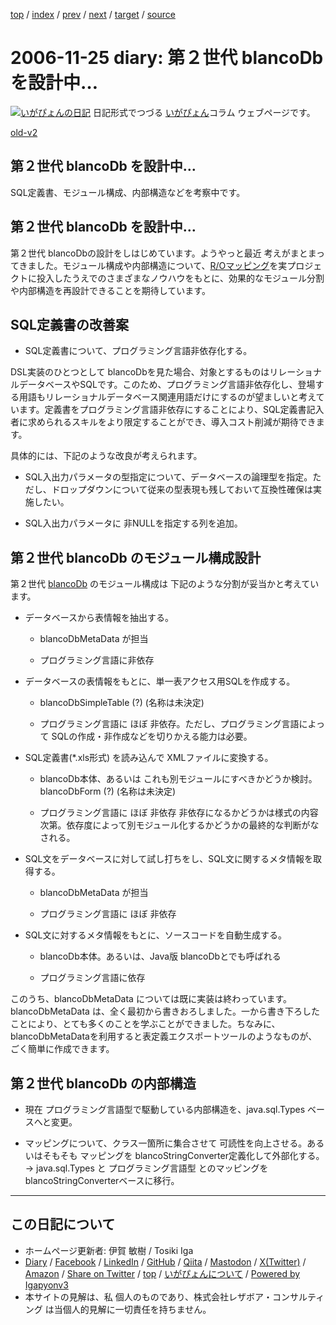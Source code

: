 [top](../index.html) 
 / [index](index.html) 
 / [prev](ig061123.html) 
 / [next](ig061204.html) 
 / [target](https://www.igapyon.jp/igapyon/diary/2006/ig061125.html) 
 / [source](https://github.com/igapyon/diary/blob/master/2006/ig061125.src.md) 

2006-11-25 diary: 第２世代 blancoDb を設計中…
=====================================================================================================
[![いがぴょんの日記](https://www.igapyon.jp/igapyon/diary/images/iga202308_64.jpg "いがぴょん")](https://www.igapyon.jp/igapyon/diary/memo/memoigapyon.html) 日記形式でつづる [いがぴょん](https://www.igapyon.jp/igapyon/diary/memo/memoigapyon.html)コラム ウェブページです。

[old-v2](ig061125-orig.html)

## 第２世代 blancoDb を設計中…

SQL定義書、モジュール構成、内部構造などを考察中です。


## 第２世代 blancoDb を設計中…

第２世代 blancoDbの設計をしはじめています。ようやっと最近 考えがまとまってきました。モジュール構成や内部構造について、[R/Oマッピング](https://www.igapyon.jp/igapyon/diary/keyword/romap.html)を実プロジェクトに投入したうえでのさまざまなノウハウをもとに、効果的なモジュール分割や内部構造を再設計できることを期待しています。

## SQL定義書の改善案

* SQL定義書について、プログラミング言語非依存化する。

DSL実装のひとつとして blancoDbを見た場合、対象とするものはリレーショナルデータベースやSQLです。このため、プログラミング言語非依存化し、登場する用語もリレーショナルデータベース関連用語だけにするのが望ましいと考えています。定義書をプログラミング言語非依存にすることにより、SQL定義書記入者に求められるスキルをより限定することができ、導入コスト削減が期待できます。

具体的には、下記のような改良が考えられます。

* SQL入出力パラメータの型指定について、データベースの論理型を指定。ただし、ドロップダウンについて従来の型表現も残しておいて互換性確保は実施したい。
    
* SQL入出力パラメータに 非NULLを指定する列を追加。

## 第２世代 blancoDb のモジュール構成設計

第２世代 [blancoDb](https://www.igapyon.jp/blanco/blancodb.html) のモジュール構成は 下記のような分割が妥当かと考えています。

* データベースから表情報を抽出する。
  
  * blancoDbMetaData が担当
    
  * プログラミング言語に非依存
  

  
* データベースの表情報をもとに、単一表アクセス用SQLを作成する。
  
  * blancoDbSimpleTable (?) (名称は未決定)
    
  * プログラミング言語に ほぼ 非依存。ただし、プログラミング言語によって SQLの作成・非作成などを切りかえる能力は必要。
  

  
* SQL定義書(*.xls形式) を読み込んで XMLファイルに変換する。
  
  * blancoDb本体、あるいは これも別モジュールにすべきかどうか検討。blancoDbForm (?) (名称は未決定)
    
  * プログラミング言語に ほぼ 非依存
    非依存になるかどうかは様式の内容次第。依存度によって別モジュール化するかどうかの最終的な判断がなされる。
  

  
* SQL文をデータベースに対して試し打ちをし、SQL文に関するメタ情報を取得する。
  
  * blancoDbMetaData が担当
    
  * プログラミング言語に ほぼ 非依存
  

  
* SQL文に対するメタ情報をもとに、ソースコードを自動生成する。
  
  * blancoDb本体。あるいは、Java版 blancoDbとでも呼ばれる
    
  * プログラミング言語に依存
  

このうち、blancoDbMetaData については既に実装は終わっています。blancoDbMetaData は、全く最初から書きおろしました。一から書き下ろしたことにより、とても多くのことを学ぶことができました。ちなみに、blancoDbMetaDataを利用すると表定義エクスポートツールのようなものが、ごく簡単に作成できます。

## 第２世代 blancoDb の内部構造

* 現在 プログラミング言語型で駆動している内部構造を、java.sql.Types ベースへと変更。
  
* マッピングについて、クラス一箇所に集合させて 可読性を向上させる。あるいはそもそも マッピングを blancoStringConverter定義化して外部化する。
  → java.sql.Types と プログラミング言語型 とのマッピングを blancoStringConverterベースに移行。


----------------------------------------------------------------------------------------------------

## この日記について

* ホームページ更新者: 伊賀 敏樹 / Tosiki Iga
* [Diary](https://www.igapyon.jp/igapyon/diary/) / [Facebook](https://www.facebook.com/igapyon) / [LinkedIn](https://www.linkedin.com/in/toshikiiga) / [GitHub](https://github.com/igapyon) / [Qiita](https://qiita.com/igapyon) / [Mastodon](https://social.vivaldi.net/@igapyon) / [X(Twitter)](https://twitter.com/ToshikiIga) / [Amazon](https://www.amazon.co.jp/%E4%BC%8A%E8%B3%80-%E6%95%8F%E6%A8%B9/e/B004LTQWCQ) / 
[Share on Twitter](https://twitter.com/intent/tweet?hashtags=igapyon%2Cdiary%2C%E3%81%84%E3%81%8C%E3%81%B4%E3%82%87%E3%82%93&text=%E7%AC%AC%EF%BC%92%E4%B8%96%E4%BB%A3+blancoDb+%E3%82%92%E8%A8%AD%E8%A8%88%E4%B8%AD%E2%80%A6&url=https%3A%2F%2Fwww.igapyon.jp%2Figapyon%2Fdiary%2F2006%2Fig061125.html) / [top](../index.html) / [いがぴょんについて](https://www.igapyon.jp/igapyon/diary/memo/memoigapyon.html) / [Powered by Igapyonv3](https://github.com/igapyon/igapyonv3)
* 本サイトの見解は、私 個人のものであり、株式会社レザボア・コンサルティング は当個人的見解に一切責任を持ちません。 
